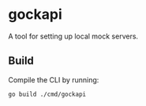 # gockapi
A tool for setting up local mock servers.

## Build

Compile the CLI by running:

```bash
go build ./cmd/gockapi
```
